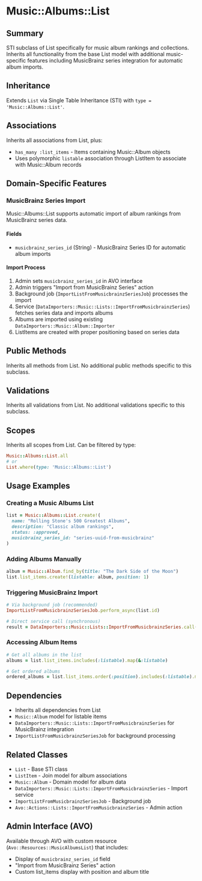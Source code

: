 # Music::Albums::List

## Summary
STI subclass of List specifically for music album rankings and collections. Inherits all functionality from the base List model with additional music-specific features including MusicBrainz series integration for automatic album imports.

## Inheritance
Extends `List` via Single Table Inheritance (STI) with `type = 'Music::Albums::List'`.

## Associations
Inherits all associations from List, plus:
- `has_many :list_items` - Items containing Music::Album objects
- Uses polymorphic `listable` association through ListItem to associate with Music::Album records

## Domain-Specific Features

### MusicBrainz Series Import
Music::Albums::List supports automatic import of album rankings from MusicBrainz series data.

#### Fields
- `musicbrainz_series_id` (String) - MusicBrainz Series ID for automatic album imports

#### Import Process
1. Admin sets `musicbrainz_series_id` in AVO interface
2. Admin triggers "Import from MusicBrainz Series" action
3. Background job (`ImportListFromMusicbrainzSeriesJob`) processes the import
4. Service (`DataImporters::Music::Lists::ImportFromMusicbrainzSeries`) fetches series data and imports albums
5. Albums are imported using existing `DataImporters::Music::Album::Importer`
6. ListItems are created with proper positioning based on series data

## Public Methods
Inherits all methods from List. No additional public methods specific to this subclass.

## Validations
Inherits all validations from List. No additional validations specific to this subclass.

## Scopes
Inherits all scopes from List. Can be filtered by type:
```ruby
Music::Albums::List.all
# or
List.where(type: 'Music::Albums::List')
```

## Usage Examples

### Creating a Music Albums List
```ruby
list = Music::Albums::List.create!(
  name: "Rolling Stone's 500 Greatest Albums",
  description: "Classic album rankings",
  status: :approved,
  musicbrainz_series_id: "series-uuid-from-musicbrainz"
)
```

### Adding Albums Manually
```ruby
album = Music::Album.find_by(title: "The Dark Side of the Moon")
list.list_items.create!(listable: album, position: 1)
```

### Triggering MusicBrainz Import
```ruby
# Via background job (recommended)
ImportListFromMusicbrainzSeriesJob.perform_async(list.id)

# Direct service call (synchronous)
result = DataImporters::Music::Lists::ImportFromMusicbrainzSeries.call(list: list)
```

### Accessing Album Items
```ruby
# Get all albums in the list
albums = list.list_items.includes(:listable).map(&:listable)

# Get ordered albums
ordered_albums = list.list_items.order(:position).includes(:listable).map(&:listable)
```

## Dependencies
- Inherits all dependencies from List
- `Music::Album` model for listable items
- `DataImporters::Music::Lists::ImportFromMusicbrainzSeries` for MusicBrainz integration
- `ImportListFromMusicbrainzSeriesJob` for background processing

## Related Classes
- `List` - Base STI class
- `ListItem` - Join model for album associations
- `Music::Album` - Domain model for album data
- `DataImporters::Music::Lists::ImportFromMusicbrainzSeries` - Import service
- `ImportListFromMusicbrainzSeriesJob` - Background job
- `Avo::Actions::Lists::ImportFromMusicbrainzSeries` - Admin action

## Admin Interface (AVO)
Available through AVO with custom resource (`Avo::Resources::MusicAlbumsList`) that includes:
- Display of `musicbrainz_series_id` field
- "Import from MusicBrainz Series" action
- Custom list_items display with position and album title